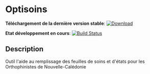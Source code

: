 # Optisoins

**Téléchargement de la dernière version stable**: [ ![Download](https://api.bintray.com/packages/kilian/optisoins/optisoins-batch/images/download.svg) ](https://bintray.com/kilian/optisoins/optisoins-batch/_latestVersion)

**Etat développement en cours**: [![Build Status](https://travis-ci.org/KilianStein/optisoins-batch.svg?branch=master)](https://travis-ci.org/KilianStein/optisoins-batch)


## Description
Outil l'aide au remplissage des feuilles de soins et d'états pour les Orthophinistes de Nouvelle-Calédonie
